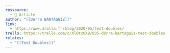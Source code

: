 ```yaml
---
ressource:
  - 📰 Article
author: "[[Dorra BARTAGUIZ]]"
link:
  - https://www.arolla.fr/blog/2020/05/test-doubles/
trello: https://trello.com/c/XlOtx0X9/835-dorra-bartaguiz-test-doubles
relates:
  - "[[Test Doubles]]"
---
```

